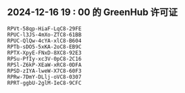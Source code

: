 ## 2024-12-16 19 : 00 的 GreenHub 许可证
```
RPVt-58qp-HiaF-LqC8-29FE
RPUC-l3JS-4mXo-ZTC8-61BB
RPUC-QlQw-4cYA-xlC8-B604
RPTb-sDO5-5xKA-2oC8-EB9C
RPTX-XpyE-FNxD-8XC8-92E3
RPSu-PfIy-xc3V-0pC8-2C16
RPSl-Z6kP-XEaW-xRC8-0DFA
RPSD-zIYA-lweW-X7C8-60F3
RPRw-7DmY-DLlj-oVC8-0307
RPRT-ggbU-2glM-IeC8-9CFC
```
